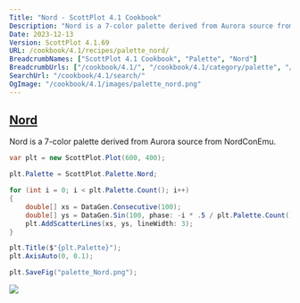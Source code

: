 ```yaml
---
Title: "Nord - ScottPlot 4.1 Cookbook"
Description: "Nord is a 7-color palette derived from Aurora source from NordConEmu."
Date: 2023-12-13
Version: ScottPlot 4.1.69
URL: /cookbook/4.1/recipes/palette_nord/
BreadcrumbNames: ["ScottPlot 4.1 Cookbook", "Palette", "Nord"]
BreadcrumbUrls: ["/cookbook/4.1/", "/cookbook/4.1/category/palette", "/cookbook/4.1/recipes/palette_nord/"]
SearchUrl: "/cookbook/4.1/search/"
OgImage: "/cookbook/4.1/images/palette_nord.png"
---
```


<h2><a id='nord' href='/cookbook/4.1/recipes/palette_nord/'>Nord</a></h2>

Nord is a 7-color palette derived from Aurora source from NordConEmu.

```cs
var plt = new ScottPlot.Plot(600, 400);

plt.Palette = ScottPlot.Palette.Nord;

for (int i = 0; i < plt.Palette.Count(); i++)
{
    double[] xs = DataGen.Consecutive(100);
    double[] ys = DataGen.Sin(100, phase: -i * .5 / plt.Palette.Count());
    plt.AddScatterLines(xs, ys, lineWidth: 3);
}

plt.Title($"{plt.Palette}");
plt.AxisAuto(0, 0.1);

plt.SaveFig("palette_Nord.png");
```

<img src='../../images/palette_nord.png' class='d-block mx-auto my-5' />


